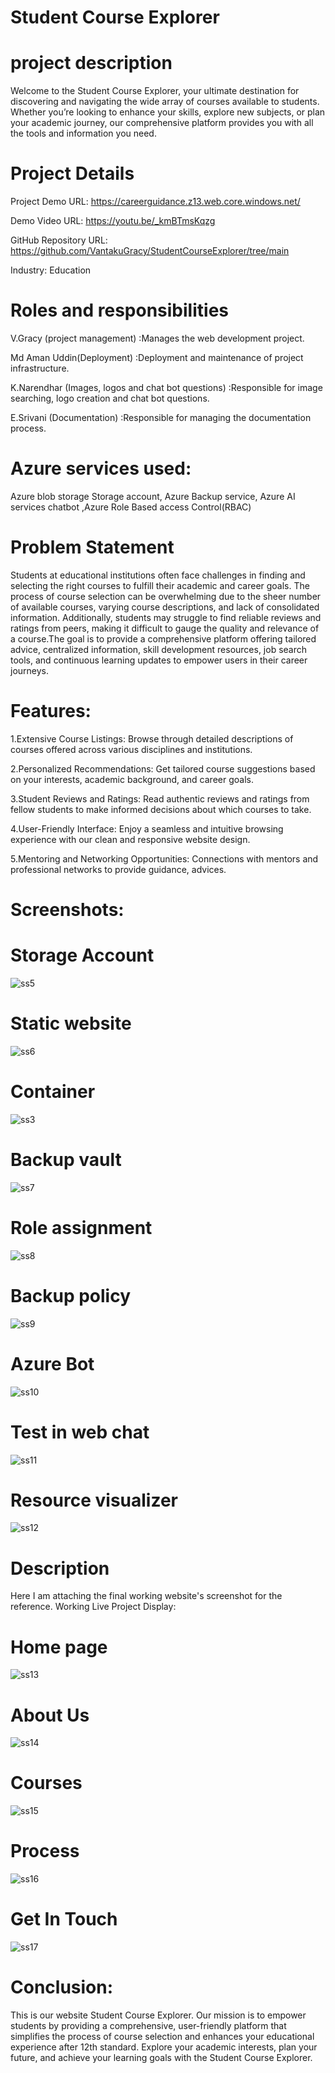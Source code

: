 # Student Course Explorer

# project description

Welcome to the Student Course Explorer, your ultimate destination for discovering and navigating the wide array of courses available to students.
Whether you’re looking to enhance your skills, explore new subjects, or plan your academic journey, our comprehensive platform provides you with all the tools and information you need.

# Project Details

Project Demo URL: https://careerguidance.z13.web.core.windows.net/

Demo Video URL: https://youtu.be/_kmBTmsKqzg

GitHub Repository URL: https://github.com/VantakuGracy/StudentCourseExplorer/tree/main

Industry: Education

# Roles and responsibilities

V.Gracy (project management) :Manages the web development project. 

Md Aman Uddin(Deployment) :Deployment and maintenance of project infrastructure. 

K.Narendhar (Images, logos and chat bot questions) :Responsible for image searching, logo creation and chat bot questions.

E.Srivani (Documentation) :Responsible for managing the documentation process.

# Azure services used:

Azure blob storage Storage account, Azure Backup service, Azure AI services chatbot ,Azure Role Based access Control(RBAC)


# Problem Statement

Students at educational institutions often face challenges in finding and selecting the right courses to fulfill their academic and career goals.
The process of course selection can be overwhelming due to the sheer number of available courses, varying course descriptions, and lack of consolidated information.
Additionally, students may struggle to find reliable reviews and ratings from peers, making it difficult to gauge the quality and relevance of a course.The goal is to provide a comprehensive platform offering tailored advice, centralized information, skill development resources, job search tools, and continuous learning updates to empower users in their career journeys.



# Features:

 1.Extensive Course Listings: Browse through detailed descriptions of courses offered across various disciplines and institutions.

 2.Personalized Recommendations: Get tailored course suggestions based on your interests, academic background, and career goals.

 3.Student Reviews and Ratings: Read authentic reviews and ratings from fellow students to make informed decisions about which courses to take.

 4.User-Friendly Interface: Enjoy a seamless and intuitive browsing experience with our clean and responsive website design.

 5.Mentoring and Networking Opportunities: Connections with mentors and professional networks to provide guidance, advices.

# Screenshots:

# Storage Account

![ss5](https://github.com/VantakuGracy/StudentCourseExplorer/assets/116415341/e5f72708-f220-4fdf-a28e-f54e413801f9)

# Static website

![ss6](https://github.com/VantakuGracy/StudentCourseExplorer/assets/116415341/dfa326b7-ce1a-4a9b-9d11-ac84114f23a6)

# Container

![ss3](https://github.com/VantakuGracy/StudentCourseExplorer/assets/116415341/353d24d1-1eee-4f3a-ad92-ad19b726e89e)

# Backup vault

![ss7](https://github.com/VantakuGracy/StudentCourseExplorer/assets/116415341/1bbd628c-2e1d-4108-aa95-1f5b28267e8b)

# Role assignment

![ss8](https://github.com/VantakuGracy/StudentCourseExplorer/assets/116415341/afe94108-c25a-4734-9aab-712acc67fbbc)

# Backup policy

![ss9](https://github.com/VantakuGracy/StudentCourseExplorer/assets/116415341/3f341128-50dc-4442-826e-88405e0dee1a)

# Azure Bot

![ss10](https://github.com/VantakuGracy/StudentCourseExplorer/assets/116415341/043d7f95-9b2f-4c6d-8f82-08bb9ff9d2a7)

# Test in web chat

![ss11](https://github.com/VantakuGracy/StudentCourseExplorer/assets/116415341/204b7b9f-3f6a-41c8-bf4e-eeaa65fff27a)

# Resource visualizer

![ss12](https://github.com/VantakuGracy/StudentCourseExplorer/assets/116415341/6daff0af-3123-4516-86df-2abd74c870d8)

# Description
Here I am attaching the final working website's screenshot for the reference.
Working Live Project Display:
# Home page
![ss13](https://github.com/VantakuGracy/StudentCourseExplorer/assets/116415341/039b2bd6-f73c-48ea-9d5d-f5db288ab42d)

# About Us
![ss14](https://github.com/VantakuGracy/StudentCourseExplorer/assets/116415341/5b12fa41-9928-49d5-8e1a-8ad763203cf3)

# Courses
![ss15](https://github.com/VantakuGracy/StudentCourseExplorer/assets/116415341/2345c147-537d-43ba-915f-68c8914f0ce2)

# Process
![ss16](https://github.com/VantakuGracy/StudentCourseExplorer/assets/116415341/084e4831-7c3c-4cc4-b306-d38954d83958)

# Get In Touch
![ss17](https://github.com/VantakuGracy/StudentCourseExplorer/assets/116415341/aaf827a1-9251-4191-9e5b-68453719a7b8)

# Conclusion:

This is our website Student Course Explorer. Our mission is to empower students by providing a comprehensive, user-friendly platform that simplifies the process of course selection and enhances your educational experience after 12th standard. Explore your academic interests, plan your future, and achieve your learning goals with the Student Course Explorer. 

